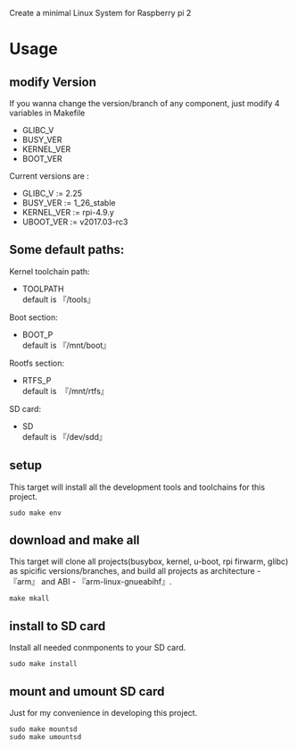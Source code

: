 Create a minimal Linux System for Raspberry pi 2

# Usage


## modify Version  
If you wanna change the version/branch of any component, just modify 4 variables in Makefile   
- GLIBC_V
- BUSY_VER
- KERNEL_VER
- BOOT_VER

Current versions are :   
- GLIBC_V := 2.25
- BUSY_VER := 1_26_stable
- KERNEL_VER := rpi-4.9.y
- UBOOT_VER := v2017.03-rc3

## Some default paths:      
Kernel toolchain path:   
- TOOLPATH <br>
default is 『/tools』

Boot section:   
- BOOT_P <br>
default is 『/mnt/boot』

Rootfs section:   
- RTFS_P <br>
default is  『/mnt/rtfs』

SD card:
- SD <br>
default is 『/dev/sdd』

## setup  
This target will install all the development tools and toolchains for this project.
```
sudo make env
```

## download and make all
This target will clone all projects(busybox, kernel, u-boot, rpi firwarm, glibc) as spicific versions/branches, and build all projects as architecture - 『arm』 and ABI - 『arm-linux-gnueabihf』.
```
make mkall
```

## install to SD card  
Install all needed conmponents to your SD card.
```
sudo make install
```

## mount and umount SD card
Just for my convenience in developing this project.
```
sudo make mountsd
sudo make umountsd
```




